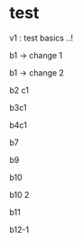 # test

v1 :  test basics ..!

b1 -> change 1

b1 -> change 2


b2 c1

b3c1

b4c1

b7

b9

b10

b10 2

b11

b12-1